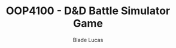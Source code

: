---
title: OOP4100 - D&D Battle Simulator Game
author: Blade Lucas
semester: 4
tags: projects
image: /assets/projects/...
imageAlt: D&D Battle Sim
description: insert description here
---